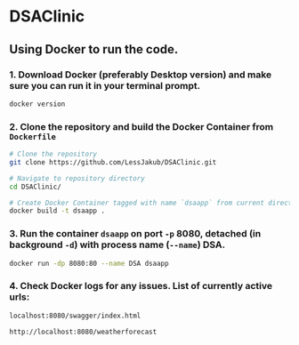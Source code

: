 # DSAClinic

## Using Docker to run the code.

### 1. Download Docker (preferably Desktop version) and make sure you can run it in your terminal prompt.
```sh
docker version
```

### 2. Clone the repository and build the Docker Container from `Dockerfile`
```sh
# Clone the repository
git clone https://github.com/LessJakub/DSAClinic.git

# Navigate to repository directory
cd DSAClinic/

# Create Docker Container tagged with name `dsaapp` from current directory containing `Dockerfile`.
docker build -t dsaapp .
```

### 3. Run the container `dsaapp` on port `-p` 8080, detached (in background `-d`) with process name (`--name`) DSA.
```sh
docker run -dp 8080:80 --name DSA dsaapp
```

### 4. Check Docker logs for any issues. List of currently active urls:
```sh
localhost:8080/swagger/index.html
```

```sh
http://localhost:8080/weatherforecast
```
